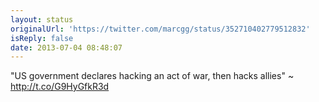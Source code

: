 ```yaml
---
layout: status
originalUrl: 'https://twitter.com/marcgg/status/352710402779512832'
isReply: false
date: 2013-07-04 08:48:07
---
```


"US government declares hacking an act of war, then hacks allies" ~ http://t.co/G9HyGfkR3d
